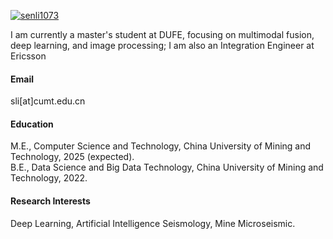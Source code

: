 

[![senli1073](https://img.shields.io/badge/senli1073-github-blue?logo=github)](https://github.com/senli1073)

I am currently a master's student at DUFE, focusing on multimodal fusion, deep learning, and image processing;
I am also an Integration Engineer at Ericsson

#### Email
sli[at]cumt.edu.cn


#### Education
M.E., Computer Science and Technology, China University of Mining and Technology, 2025 (expected).\
B.E., Data Science and Big Data Technology, China University of Mining and Technology, 2022.

#### Research Interests
Deep Learning, Artificial Intelligence Seismology, Mine Microseismic.

